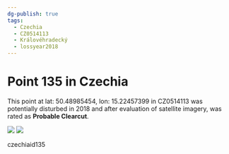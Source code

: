 ```yaml
---
dg-publish: true
tags:
  - Czechia
  - CZ0514113
  - Královéhradecký
  - lossyear2018
---
```


# Point 135 in Czechia

This point at lat: 50.48985454, lon: 15.22457399 in CZ0514113 was potentially disturbed in 2018 and after evaluation of satellite imagery, was rated as **Probable Clearcut**.

<div class='juxtapose' data-showcredits='false'>
<img src='https://baserow-backend-production20240528124524339000000001.s3.amazonaws.com/user_files/GLWN0xCg6gaUFAjyNbGdgG9tZNbOzyNP_7199e4dff0da657bea8a083aa39170aeeb1989d69ab0611ee3080b12a8a52ab4.png' data-label='August 2016' />
<img src='https://baserow-backend-production20240528124524339000000001.s3.amazonaws.com/user_files/d336lZK7m8cx2V2Gfvr3cufyS0X501dK_68a1f2e261e1c2ff52cd1d13082cf288725f971761878a33246e015979150e7c.png' data-label='April 2019' />
</div>

czechiaid135